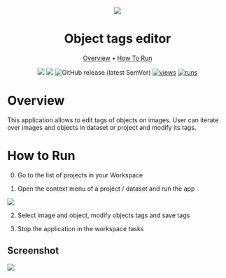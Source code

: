 <div align="center" markdown>
<img src="https://user-images.githubusercontent.com/115161827/211074304-491b8e19-1639-406f-9949-b0ed68da0186.png"/>


# Object tags editor

<p align="center">
  <a href="#Overview">Overview</a> •
  <a href="#How-To-Run">How To Run</a> 
</p>

[![](https://img.shields.io/badge/supervisely-ecosystem-brightgreen)](https://ecosystem.supervise.ly/apps/supervisely-ecosystem/bind-nested-objects-into-groups)
[![](https://img.shields.io/badge/slack-chat-green.svg?logo=slack)](https://supervise.ly/slack)
![GitHub release (latest SemVer)](https://img.shields.io/github/v/release/supervisely-ecosystem/bind-nested-objects-into-groups)
[![views](https://app.supervise.ly/img/badges/views/supervisely-ecosystem/bind-nested-objects-into-groups)](https://supervise.ly)
[![runs](https://app.supervise.ly/img/badges/runs/supervisely-ecosystem/bind-nested-objects-into-groups)](https://supervise.ly)

</div>

# Overview


This application allows to edit tags of objects on images. User can iterate over images and objects in dataset or project and modify its tags.

# How to Run

0. Go to the list of projects in your Workspace

1. Open the context menu of a project / dataset and run the app

<img src="xxx">

2. Select image and object, modify objects tags and save tags

3. Stop the application in the workspace tasks

## Screenshot

<img src="https://user-images.githubusercontent.com/115161827/211075659-22ae6942-e855-4acc-8c7f-111deb2cb682.png">


